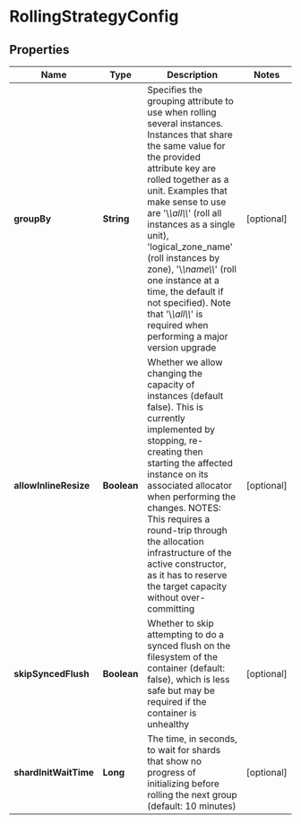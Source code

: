 # RollingStrategyConfig

## Properties
Name | Type | Description | Notes
------------ | ------------- | ------------- | -------------
**groupBy** | **String** | Specifies the grouping attribute to use when rolling several instances. Instances that share the same value for the provided attribute key are rolled together as a unit. Examples that make sense to use are &#x27;\\_\\_all\\_\\_&#x27; (roll all instances as a single unit), &#x27;logical_zone_name&#x27; (roll instances by zone), &#x27;\\_\\_name\\_\\_&#x27; (roll one instance at a time, the default if not specified). Note that &#x27;\\_\\_all\\_\\_&#x27; is required when performing a major version upgrade |  [optional]
**allowInlineResize** | **Boolean** | Whether we allow changing the capacity of instances (default false). This is currently implemented by stopping, re-creating then starting the affected instance on its associated allocator when performing the changes. NOTES: This requires a round-trip through the allocation infrastructure of the active constructor, as it has to reserve the target capacity without over-committing |  [optional]
**skipSyncedFlush** | **Boolean** | Whether to skip attempting to do a synced flush on the filesystem of the container (default: false), which is less safe but may be required if the container is unhealthy |  [optional]
**shardInitWaitTime** | **Long** | The time, in seconds, to wait for shards that show no progress of initializing before rolling the next group (default: 10 minutes) |  [optional]
